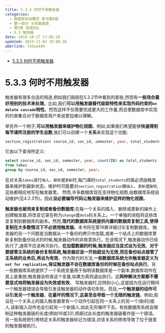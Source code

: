 ```yaml
---
title: 5.3.3 何时不用触发器
categories: 
  - 数据库系统概念 原书第6版
  - 第一部分 关系数据库
  - 第5章 高级SQL
  - 5.3 触发器
date: 2019-10-27 17:05:19
updated: 2019-11-02 10:08:28
abbrlink: 7e5aa449
---
```

- [5.3.3 何时不用触发器](/ReadingNotes/7e5aa449/#5-3-3-何时不用触发器)

<!--more-->
<script src="https://cdn.bootcss.com/jquery/3.4.0/jquery.slim.min.js"></script>
<script>$(document).ready(function () {$(".post-body > ul:nth-child(1)").hide();});</script>

<!--end-->
# 5.3.3 何时不用触发器 #
触发器有很多合适的用途,例如我们刚刚在5.3.2节中看到的那些,然而有**一些场合最好用别的技术来处理**。比如,我们**可以用触发器替代级联特性来实现外码约束的`on delete cascade`特性**。然而这样不仅需要完成更大的工作量,而且使数据库中实现的约束集合对于数据库用户来说更加难以理解。

举另外一个例子,**可以用触发器来维护物化视图**。例如,如果我们希望能够**快速得到每节课所注册的学生总数**,我们可以创建一个**关系**来实现这个功能:
```sql
section_registration( course_id, sec_id, semester, year, total_students);
```
它由以下查询所定义:
```sql
select course_id, sec_id, semester, year, count(ID) as total_students
from takes
group by course_id, sec_id, semester, year;
```
在对关系`takes`进行`插入`、`删除`或`更新`时,每门课的`total_students`的值必须由触发器来维护到最新状态。维护时可能要对`section_regustration`做`插入`、`更新`或`删除`,这些都相应地写在触发器里。
然而,许多数据库现在支持物化视图,由数据库系统自动维护(见4.2.3节)。因此**没必要编写代码让触发器来维护这样的物化视图**。

**触发器也被用来复制或者备份数据库**;在每一个关系的插入、删除或更新的操作上创建触发器,将改变记录在称为`change`或`deta`的关系上。一个单独的进程将这些改变复制到数据库的副本。然而,**现代的数据库系统提供内置的数据库复制工具,使得复制在大多数情况下不必使用触发器**。本书将在第19章详细讨论复制数据库。
触发器的另一个问题是当数据从一个备份的拷贝中加载,或者一个站点上的数据库更新复制到备份站点的时候,触发器动作的非故意执行。在该情况下,触发器动作已经执行了,通常不应该再次执行。**在加载数据的时候,触发器应当显式设为无效**。**对于要接管主系统的备份复制系统,触发器应该一开始就设为无效,而在备份站点接管了主系统的业务后,再设为有效**。作为取代的方法,**一些数据库系统允许触发器定义为`not for replication`,保证触发器不会在数据库备份的时候在备份站点执行**。另一些数据库系统提供了一个系统变量用于指明该数据库是一个副本,数据库动作在其上是重放;触发器会检查这个变量,如果为真则退出执行。这**两种解决方案都不需要显式地将触发器设为失效或有效**。
写触发器时,应特别小心,这是因为在运行期间一个触发器错误会导致引发该触发器的动作语句失败。而且,**一个触发器的动作可以引发另一个触发器**。**在最坏的情况下,这甚至会导致一个无限的触发链**。例如,假设在一个关系上的插入触发器里有一个动作引起在同一关系上的另一个(新的)插人,该新插入动作也会引起另一个新插人,如此无穷循环下去。有些数据库系统会限制这种触发器链的长度(例如16或32),把超过此长度的触发器链看作是一个错误。另一些系统把引用特定关系的触发器标记为错误,对该关系的修改导致了位于链首的触发器被执行。

